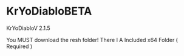 # KrYoDiabloBETA
KrYoDiabloV 2.1.5


You MUST download the resh folder! There I A Included x64 Folder ( Required )
